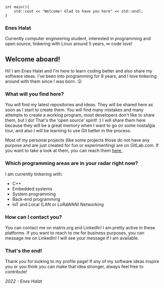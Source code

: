     int main(){ 
	    std::cout << "Welcome! Glad to have you here" << std::endl;
    }

### Enes Halat
Currently computer engineering student, interested in programming and open source, tinkering with Linux around 5 years, ∞ code love!
## Welcome aboard!
Hi! I am Enes Halat and I'm here to learn coding better and also share my software ideas. I've been into programming for 8 years, and I love tinkering around with them since I was born. :D

### What will you find here?
You will find my latest repositories and ideas. They will be shared here as soon as I start to create them.
You will find many mistakes and many attempts to create a working program, most developers don't like to share them, but I do! That's the 'open source' spirit! :) I will share them here because they will be a great memory when I want to go on some nostalgia tour, and also I will be learning to use Git better in the process.

Most of my personal projects (like some projects those do not have any purpose and are just created for fun or experimenting) are on GitLab.com. If you want to take a look at them, you can reach them [here.](https://gitlab.com/eneshalat)

### Which programming areas are in your radar right now?
I am currently tinkering with:

 - C++
 - Embedded systems
 - System programming
 - Back-end programming
 - IoT and Local (LAN or LoRaWAN) Networking

### How can I contact you? 
You can contact me on matrix.org and LinkedIn! I am pretty active in these platforms. If you want to reach to me for business purposes, you can message me on LinkedIn! I will see your message if I am available.


### That's the end!
Thank you for looking to my profile page! If any of my software ideas inspire you or you think you can make that idea stronger, always feel free to contribute! 

*2022 - Enes Halat*
